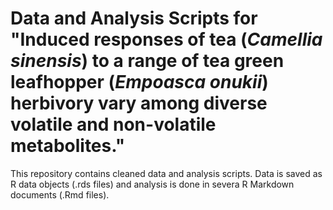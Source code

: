
# Data and Analysis Scripts for "Induced responses of tea (*Camellia sinensis*) to a range of tea green leafhopper (*Empoasca onukii*) herbivory vary among diverse volatile and non-volatile metabolites."

<!-- badges: start -->
<!-- badges: end -->


This repository contains cleaned data and analysis scripts.  Data is saved as R data objects (.rds files) and analysis is done in severa R Markdown documents (.Rmd files).
